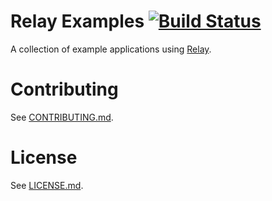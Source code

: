 # Relay Examples [![Build Status](https://travis-ci.org/relayjs/relay-examples.svg?branch=master)](https://travis-ci.org/relayjs/relay-examples)

A collection of example applications using [Relay](https://github.com/facebook/relay).

# Contributing

See [CONTRIBUTING.md](https://github.com/relayjs/relay-examples/blob/main/CONTRIBUTING.md).

# License

See [LICENSE.md](https://github.com/relayjs/relay-examples/blob/main/LICENSE.md).
